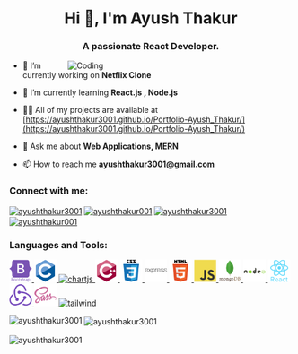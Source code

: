 <h1 align="center">Hi 👋, I'm Ayush Thakur</h1>
<h3 align="center">A passionate React Developer.</h3>


<img align="right" alt="Coding" width="400" src="https://cdn.dribbble.com/users/1162077/screenshots/3848914/programmer.gif" >


- 🔭 I’m currently working on **Netflix Clone**

- 🌱 I’m currently learning **React.js , Node.js**

- 👨‍💻 All of my projects are available at [https://ayushthakur3001.github.io/Portfolio-Ayush_Thakur/](https://ayushthakur3001.github.io/Portfolio-Ayush_Thakur/)

- 💬 Ask me about **Web Applications, MERN**

- 📫 How to reach me **ayushthakur3001@gmail.com**

<h3 align="left">Connect with me:</h3>
<p align="left">
<a href="https://linkedin.com/in/ayushthakur3001" target="blank"><img align="center" src="https://raw.githubusercontent.com/rahuldkjain/github-profile-readme-generator/master/src/images/icons/Social/linked-in-alt.svg" alt="ayushthakur3001" height="30" width="40" /></a>
<a href="https://www.codechef.com/users/ayushthakur001" target="blank"><img align="center" src="https://cdn.jsdelivr.net/npm/simple-icons@3.1.0/icons/codechef.svg" alt="ayushthakur001" height="30" width="40" /></a>
<a href="https://www.hackerrank.com/ayushthakur3001" target="blank"><img align="center" src="https://raw.githubusercontent.com/rahuldkjain/github-profile-readme-generator/master/src/images/icons/Social/hackerrank.svg" alt="ayushthakur3001" height="30" width="40" /></a>
<a href="https://www.leetcode.com/ayushthakur001" target="blank"><img align="center" src="https://raw.githubusercontent.com/rahuldkjain/github-profile-readme-generator/master/src/images/icons/Social/leet-code.svg" alt="ayushthakur001" height="30" width="40" /></a>
</p>

<h3 align="left">Languages and Tools:</h3>
<p align="left"> <a href="https://getbootstrap.com" target="_blank" rel="noreferrer"> <img src="https://raw.githubusercontent.com/devicons/devicon/master/icons/bootstrap/bootstrap-plain-wordmark.svg" alt="bootstrap" width="40" height="40"/> </a> <a href="https://www.cprogramming.com/" target="_blank" rel="noreferrer"> <img src="https://raw.githubusercontent.com/devicons/devicon/master/icons/c/c-original.svg" alt="c" width="40" height="40"/> </a> <a href="https://www.chartjs.org" target="_blank" rel="noreferrer"> <img src="https://www.chartjs.org/media/logo-title.svg" alt="chartjs" width="40" height="40"/> </a> <a href="https://www.w3schools.com/cpp/" target="_blank" rel="noreferrer"> <img src="https://raw.githubusercontent.com/devicons/devicon/master/icons/cplusplus/cplusplus-original.svg" alt="cplusplus" width="40" height="40"/> </a> <a href="https://www.w3schools.com/css/" target="_blank" rel="noreferrer"> <img src="https://raw.githubusercontent.com/devicons/devicon/master/icons/css3/css3-original-wordmark.svg" alt="css3" width="40" height="40"/> </a> <a href="https://expressjs.com" target="_blank" rel="noreferrer"> <img src="https://raw.githubusercontent.com/devicons/devicon/master/icons/express/express-original-wordmark.svg" alt="express" width="40" height="40"/> </a> <a href="https://www.w3.org/html/" target="_blank" rel="noreferrer"> <img src="https://raw.githubusercontent.com/devicons/devicon/master/icons/html5/html5-original-wordmark.svg" alt="html5" width="40" height="40"/> </a> <a href="https://developer.mozilla.org/en-US/docs/Web/JavaScript" target="_blank" rel="noreferrer"> <img src="https://raw.githubusercontent.com/devicons/devicon/master/icons/javascript/javascript-original.svg" alt="javascript" width="40" height="40"/> </a> <a href="https://www.mongodb.com/" target="_blank" rel="noreferrer"> <img src="https://raw.githubusercontent.com/devicons/devicon/master/icons/mongodb/mongodb-original-wordmark.svg" alt="mongodb" width="40" height="40"/> </a> <a href="https://nodejs.org" target="_blank" rel="noreferrer"> <img src="https://raw.githubusercontent.com/devicons/devicon/master/icons/nodejs/nodejs-original-wordmark.svg" alt="nodejs" width="40" height="40"/> </a> <a href="https://reactjs.org/" target="_blank" rel="noreferrer"> <img src="https://raw.githubusercontent.com/devicons/devicon/master/icons/react/react-original-wordmark.svg" alt="react" width="40" height="40"/> </a> <a href="https://redux.js.org" target="_blank" rel="noreferrer"> <img src="https://raw.githubusercontent.com/devicons/devicon/master/icons/redux/redux-original.svg" alt="redux" width="40" height="40"/> </a> <a href="https://sass-lang.com" target="_blank" rel="noreferrer"> <img src="https://raw.githubusercontent.com/devicons/devicon/master/icons/sass/sass-original.svg" alt="sass" width="40" height="40"/> </a> <a href="https://tailwindcss.com/" target="_blank" rel="noreferrer"> <img src="https://www.vectorlogo.zone/logos/tailwindcss/tailwindcss-icon.svg" alt="tailwind" width="40" height="40"/> </a> </p>

<p><img align="left" src="https://github-readme-stats.vercel.app/api/top-langs?username=ayushthakur3001&show_icons=true&locale=en&layout=compact" alt="ayushthakur3001" /></p>

<p>&nbsp;<img align="center" src="https://github-readme-stats.vercel.app/api?username=ayushthakur3001&show_icons=true&locale=en" alt="ayushthakur3001" /></p>

<p><img align="center" src="https://github-readme-streak-stats.herokuapp.com/?user=ayushthakur3001&" alt="ayushthakur3001" /></p>


